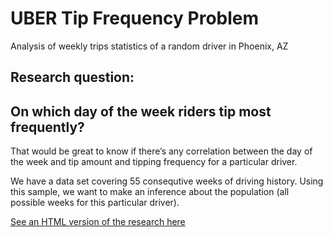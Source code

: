 # UBER Tip Frequency Problem

Analysis of weekly trips statistics of a random driver in Phoenix, AZ

## Research question: 
## On which day of the week riders tip most frequently?

That would be great to know if there’s any correlation between the day of the week and tip amount and tipping frequency for a particular driver.

We have a data set covering 55 consequtive weeks of driving history. Using this sample, we want to make an inference about the population (all possible weeks for this particular driver).

[See an HTML version of the research here](http://vkjet.github.io/UBER/uber.html)
